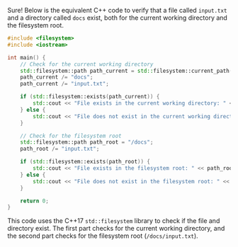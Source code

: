  Sure! Below is the equivalent C++ code to verify that a file called `input.txt` and a directory called `docs` exist, both for the current working directory and the filesystem root.

```cpp
#include <filesystem>
#include <iostream>

int main() {
    // Check for the current working directory
    std::filesystem::path path_current = std::filesystem::current_path();
    path_current /= "docs";
    path_current /= "input.txt";

    if (std::filesystem::exists(path_current)) {
        std::cout << "File exists in the current working directory: " << path_current << std::endl;
    } else {
        std::cout << "File does not exist in the current working directory: " << path_current << std::endl;
    }

    // Check for the filesystem root
    std::filesystem::path path_root = "/docs";
    path_root /= "input.txt";

    if (std::filesystem::exists(path_root)) {
        std::cout << "File exists in the filesystem root: " << path_root << std::endl;
    } else {
        std::cout << "File does not exist in the filesystem root: " << path_root << std::endl;
    }

    return 0;
}
```

This code uses the C++17 `std::filesystem` library to check if the file and directory exist. The first part checks for the current working directory, and the second part checks for the filesystem root (`/docs/input.txt`).
